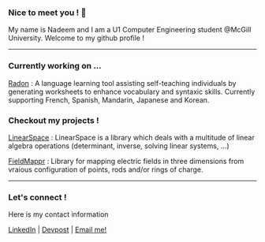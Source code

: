 ### Nice to meet you ! 👋

My name is Nadeem and I am a U1 Computer Engineering student @McGill University. Welcome to my github profile !

---

### Currently working on ...

[Radon](https://github.com/NadeemSamaali/Radon) : A language learning tool assisting self-teaching individuals by generating worksheets to enhance vocabulary and syntaxic skills. Currently supporting French, Spanish, Mandarin, Japanese and Korean. 

### Checkout my projects !

[LinearSpace](https://github.com/NadeemSamaali/LinearSpace) :  LinearSpace is a library which deals with a multitude of linear algebra operations (determinant, inverse, solving linear systems, ...) 

[FieldMappr](https://github.com/NadeemSamaali/FieldMappr) :  Library for mapping electric fields in three dimensions from vraious configuration of points, rods and/or rings of charge. 

---

### Let's connect !
Here is my contact information

[LinkedIn](https://www.linkedin.com/in/nadeem-samaali/) | [Devpost](https://devpost.com/NadeemSamaali?ref_content=user-portfolio&ref_feature=portfolio&ref_medium=global-nav)
| [Email me!](nadeem.samaali@gmail.com)
<!--
**NadeemSamaali/NadeemSamaali** is a ✨ _special_ ✨ repository because its `README.md` (this file) appears on your GitHub profile.

Here are some ideas to get you started:

- 🔭 I’m currently working on ...
- 🌱 I’m currently learning ...
- 👯 I’m looking to collaborate on ...
- 🤔 I’m looking for help with ...
- 💬 Ask me about ...
- 📫 How to reach me: ...
- 😄 Pronouns: ...
- ⚡ Fun fact: ...
-->
